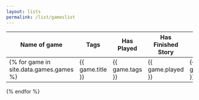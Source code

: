 ```yaml
---
layout: lists
permalink: /list/gameslist
---
```

| Name of game | Tags | Has Played | Has Finished Story | Personal Rating | Review |
| --- | --- | --- | --- | --- | --- |
{% for game in site.data.games.games %}| {{ game.title }} | {{ game.tags }} | {{ game.played }} | {{ game.finished }} | {{ game.personal_rating }} | {{game.review}} |
{% endfor %}